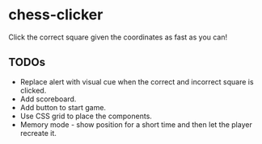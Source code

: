 # chess-clicker
Click the correct square given the coordinates as fast as you can!

## TODOs
- Replace alert with visual cue when the correct and incorrect square is clicked.
- Add scoreboard.
- Add button to start game.
- Use CSS grid to place the components.
- Memory mode - show position for a short time and then let the player recreate it.
